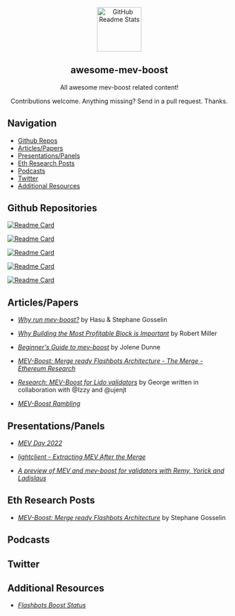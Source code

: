 <p align="center">
 <img width="100px" src="https://docs.flashbots.net/img/logo.png" align="center" alt="GitHub Readme Stats" />
 <h2 align="center">awesome-mev-boost</h2>
 <p align="center">All awesome mev-boost related content!</p>
 <p align="center">Contributions welcome. Anything missing? Send in a pull request. Thanks.</p>
</p>

## Navigation
- [Github Repos](#githubrepositories)
- [Articles/Papers](#articlespapers)
- [Presentations/Panels](#presentationspanels)
- [Eth Research Posts](#Eth-Research-Posts)
- [Podcasts](#Podcasts)
- [Twitter](#Twitter)
- [Additional Resources](#Additional-Resources)

## Github Repositories

<!-- <p align="center">
    <a href="https://github.com/flashbots/mev-boost">
    <img align="center" src="https://github-readme-stats.vercel.app/api/pin/?username=flashbots&repo=mev-boost&show_owner=true" />
    </a>
    <a href="https://github.com/0xpanoramix/mev-boost-cli">
    <img align="center" src="https://github-readme-stats.vercel.app/api/pin/?username=0xpanoramix&repo=mev-boost-cli&show_owner=true"/>
    </a>
    <a href="https://github.com/ralexstokes/mev-rs">
    <img align="center" src="https://github-readme-stats.vercel.app/api/pin/?username=ralexstokes&repo=mev-rs&show_owner=true"/>
    </a>
    <a href="https://github.com/protolambda/mergemock">
    <img align="center" src="https://github-readme-stats.vercel.app/api/pin/?username=protolambda&repo=mergemock&show_owner=true"/>
    </a>
    <a href="https://github.com/flashbots/flashbots-data-transparency">
    <img align="center" src="https://github-readme-stats.vercel.app/api/pin/?username=flashbots&repo=flashbots-data-transparency&show_owner=true"/>
    </a>
</p> -->

[![Readme Card](https://github-readme-stats.vercel.app/api/pin/?username=flashbots&repo=mev-boost&show_owner=true)](https://github.com/flashbots/mev-boost)

[![Readme Card](https://github-readme-stats.vercel.app/api/pin/?username=0xpanoramix&repo=mev-boost-cli&show_owner=true)](https://github.com/0xpanoramix/mev-boost-cli)

[![Readme Card](https://github-readme-stats.vercel.app/api/pin/?username=ralexstokes&repo=mev-rs&show_owner=true)](https://github.com/ralexstokes/mev-rs)

[![Readme Card](https://github-readme-stats.vercel.app/api/pin/?username=protolambda&repo=mergemock&show_owner=true)](https://github.com/protolambda/mergemock)

[![Readme Card](https://github-readme-stats.vercel.app/api/pin/?username=flashbots&repo=flashbots-data-transparency&show_owner=true)](https://github.com/flashbots/flashbots-data-transparency)


## Articles/Papers
-  *[Why run mev-boost?](https://writings.flashbots.net/writings/why-run-mevboost/ "MEV-Boost")* by Hasu & Stephane Gosselin

- *[Why Building the Most Profitable Block is Important](https://writings.flashbots.net/writings/on-the-most-profitable-block/)* by Robert Miller 

- *[Beginner's Guide to mev-boost](https://writings.flashbots.net/writings/beginners-guide-mevboost/)* by Jolene Dunne

- *[MEV-Boost: Merge ready Flashbots Architecture - The Merge - Ethereum Research](https://hackmd.io/@manifold/S1jRmGIPF)*

- *[Research: MEV-Boost for Lido validators](https://research.lido.fi/t/research-mev-boost-for-lido-validators/2333)* by George written in collaboration with @Izzy and @ujenjt

- *[MEV-Boost Rambling](https://femboy.capital/MEV-Boost)*

## Presentations/Panels
- *[MEV Day 2022](https://www.youtube.com/playlist?list=PLRHMe0bxkuel3w3C7P_WVvp9ShLi3HKRI)*

- *[lightclient - Extracting MEV After the Merge](https://www.youtube.com/watch?v=ci7pLez8eDk&t=429s)*

- *[A preview of MEV and mev-boost for validators with Remy, Yorick and Ladislaus](https://www.youtube.com/watch?v=sZYJiLxp9ow)*


## Eth Research Posts
- *[MEV-Boost: Merge ready Flashbots Architecture](https://ethresear.ch/t/mev-boost-merge-ready-flashbots-architecture/11177)* by Stephane Gosselin

## Podcasts

## Twitter

## Additional Resources
- *[Flashbots Boost Status](https://0xpanoramix.github.io/flashbots-boost-status/)*